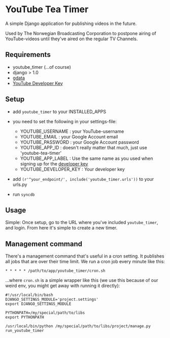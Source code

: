 # YouTube Tea Timer
A simple Django application for publishing videos in the future.

Used by The Norwegian Broadcasting Corporation to postpone airing of YouTube-videos until they've aired on the regular TV Channels.

## Requirements
- youtube_timer (…of course)
- django > 1.0
- [gdata](http://code.google.com/p/gdata-python-client/)
- [YouTube Developer Key](code.google.com/apis/youtube/dashboard/gwt/index.html)

## Setup

- add `youtube_timer` to your INSTALLED_APPS
- you need to set the following in your settings-file:
    - YOUTUBE_USERNAME : your YouTube-username
    - YOUTUBE_EMAIL : your Google Account email
    - YOUTUBE_PASSWORD : your Google Account password
    - YOUTUBE\_APP_ID : doesn't really matter that much, just use 'youtube-tea-timer'
    - YOUTUBE\_APP_LABEL : Use the same name as you used when signing up for the [developer key](http://code.google.com/apis/youtube/dashboard/gwt/index.html)
    - YOUTUBE\_DEVELOPER_KEY : Your developer key

- add `(r'^your_endpoint/', include('youtube_timer.urls'))` to your urls.py
- run `syncdb`

## Usage
Simple: Once setup, go to the URL where you've included `youtube_timer`, and login. From here it's simple to create a new timer.

## Management command
There's a management command that's useful in a cron setting. It publishes all jobs that are over their time limit.
We run a cron job every minute like this:
    
    * * * * * /path/to/app/youtube_timer/cron.sh

…where `cron.sh` is a simple wrapper like this (we use this because of our weird env, you might get away with running it directly):

    #!/usr/local/bin/bash
    DJANGO_SETTINGS_MODULE='project.settings'
    export DJANGO_SETTINGS_MODULE

    PYTHONPATH=/my/special/path/to/libs
    export PYTHONPATH

    /usr/local/bin/python /my/special/path/to/libs/project/manage.py run_youtube_timer
    